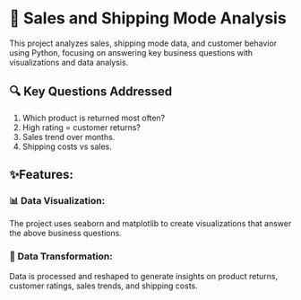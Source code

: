 # 🚚 Sales and Shipping Mode Analysis 

This project analyzes sales, shipping mode data, and customer behavior using Python, focusing on answering key business questions with visualizations and data analysis.

## 🔍 Key Questions Addressed
1. Which product is returned most often?
2. High rating = customer returns?
3. Sales trend over months.
4. Shipping costs vs sales.


## ✨Features:

### 📊 Data Visualization: 
The project uses seaborn and matplotlib to create visualizations that answer the above business questions.

### 🔄 Data Transformation: 
Data is processed and reshaped to generate insights on product returns, customer ratings, sales trends, and shipping costs.
